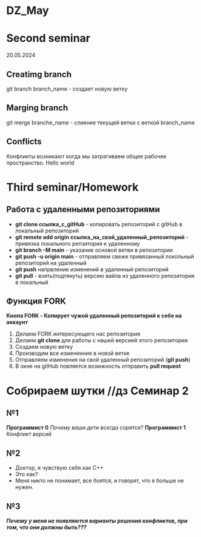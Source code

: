 # DZ_May

# Second seminar
20.05.2024
## Creatimg branch
git branch branch_name - создает новую ветку 
## Marging branch
git merge branche_name - слияние текущей ветки с веткой branch_name
## Conflicts
Конфликты возникают когда мы затрагиваем общее рабочее пространство.
Hello world

# Third seminar/Homework

## Работа с удаленными репозиториями

* __git clone ссылка_с_gitHub__ - копировать репозиторий с gitHub в локальный репозиторий
* __git remote add origin ссылка_на_свой_удаленный_репозиторий__ - привязка локального репзитория к удаленному
* __git branch -M main__ - указание основой ветви в репозитории
* __git push -u origin main__ - отправляем свеже привязанный локольный репозиторий на удаленный
* __git push__ напрвление изменений в удаленный репозиторий
* __git pull__ - взять(подтянуть) версию вайла из удаленного репозитория в локальный

## Функция FORK

**Кнопа FORK - Копирует чужой удаленный репозиторий к себе на аккаунт**

1. Делаем FORK интересующего нас репозитория
2. Делаем __git clone__ для работы с нашей версией этого репозитория
3. Создаем новую ветку
4. Производим все измененния в новой ветке
5. Отправляем изменения на свой удаленный репозиторий (__git push__)
6. В окне на gitHub повляется возмжность отправить __pull request__

# Собрираем шутки //дз Семинар 2

## №1
**Программист 0**
*Почему ваши дети всегда сорятся?*
**Программист 1**
*Конфликт версий*
## №2
- Доктор, я чувствую себя как C++
- Это как?
- Меня никто не понимает, все боятся, и говорят, что я больше не нужен.
## №3
***Почему у меня не появляются варианты решения конфликтов, при том, что они должны быть???***